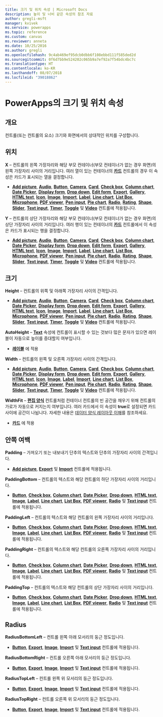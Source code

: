 ```yaml
---
title: 크기 및 위치 속성 | Microsoft Docs
description: 높이 및 너비 같은 속성의 참조 자료
author: gregli-msft
manager: kvivek
ms.service: powerapps
ms.topic: reference
ms.custom: canvas
ms.reviewer: anneta
ms.date: 10/25/2016
ms.author: gregli
ms.openlocfilehash: 9c4ab469ef95dcb0dbb6f108ebbd111f585ded2d
ms.sourcegitcommit: 0f6d7bb9e524202c065b9a7ef92a7f54bdc4bc7c
ms.translationtype: HT
ms.contentlocale: ko-KR
ms.lasthandoff: 08/07/2018
ms.locfileid: "39018862"
---
```

# <a name="size-and-location-properties-in-powerapps"></a>PowerApps의 크기 및 위치 속성
## <a name="overview"></a>개요
컨트롤(또는 컨트롤의 요소) 크기와 화면에서의 상대적인 위치를 구성합니다.

## <a name="position"></a>위치
**X** – 컨트롤의 왼쪽 가장자리와 해당 부모 컨테이너(부모 컨테이너가 없는 경우 화면)의 왼쪽 가장자리 사이의 거리입니다. 여러 열이 있는 컨테이너의 **[카드](control-card.md)** 컨트롤의 경우 이 속성은 카드가 표시되는 열을 결정합니다.

* **[Add picture](control-add-picture.md)**, **[Audio](control-audio-video.md)**, **[Button](control-button.md)**, **[Camera](control-camera.md)**, **[Card](control-card.md)**, **[Check box](control-check-box.md)**, **[Column chart](control-column-line-chart.md)**, **[Date Picker](control-date-picker.md)**, **[Display form](control-form-detail.md)**, **[Drop down](control-drop-down.md)**, **[Edit form](control-form-detail.md)**, **[Export](control-export-import.md)**, **[Gallery](control-gallery.md)**, **[HTML text](control-html-text.md)**, **[Icon](control-shapes-icons.md)**, **[Image](control-image.md)**, **[Import](control-export-import.md)**, **[Label](control-text-box.md)**, **[Line chart](control-column-line-chart.md)**, **[List Box](control-list-box.md)**, **[Microphone](control-microphone.md)**, **[PDF viewer](control-pdf-viewer.md)**, **[Pen input](control-pen-input.md)**, **[Pie chart](control-pie-chart.md)**, **[Radio](control-radio.md)**, **[Rating](control-rating.md)**, **[Shape](control-shapes-icons.md)**, **[Slider](control-slider.md)**, **[Text input](control-text-input.md)**, **[Timer](control-timer.md)**, **[Toggle](control-toggle.md)** 및 **[Video](control-audio-video.md)** 컨트롤에 적용됩니다.

**Y** – 컨트롤의 상단 가장자리와 해당 부모 컨테이너(부모 컨테이너가 없는 경우 화면)의 상단 가장자리 사이의 거리입니다. 여러 행이 있는 컨테이너의 **[카드](control-card.md)** 컨트롤에서 이 속성은 카드가 표시되는 행을 결정합니다.

* **[Add picture](control-add-picture.md)**, **[Audio](control-audio-video.md)**, **[Button](control-button.md)**, **[Camera](control-camera.md)**, **[Card](control-card.md)**, **[Check box](control-check-box.md)**, **[Column chart](control-column-line-chart.md)**, **[Date Picker](control-date-picker.md)**, **[Display form](control-form-detail.md)**, **[Drop down](control-drop-down.md)**, **[Edit form](control-form-detail.md)**, **[Export](control-export-import.md)**, **[Gallery](control-gallery.md)**, **[HTML text](control-html-text.md)**, **[Icon](control-shapes-icons.md)**, **[Image](control-image.md)**, **[Import](control-export-import.md)**, **[Label](control-text-box.md)**, **[Line chart](control-column-line-chart.md)**, **[List Box](control-list-box.md)**, **[Microphone](control-microphone.md)**, **[PDF viewer](control-pdf-viewer.md)**, **[Pen input](control-pen-input.md)**, **[Pie chart](control-pie-chart.md)**, **[Radio](control-radio.md)**, **[Rating](control-rating.md)**, **[Shape](control-shapes-icons.md)**, **[Slider](control-slider.md)**, **[Text input](control-text-input.md)**, **[Timer](control-timer.md)**, **[Toggle](control-toggle.md)** 및 **[Video](control-audio-video.md)** 컨트롤에 적용됩니다.

## <a name="size"></a>크기
**Height** – 컨트롤의 위쪽 및 아래쪽 가장자리 사이의 간격입니다.

* **[Add picture](control-add-picture.md)**, **[Audio](control-audio-video.md)**, **[Button](control-button.md)**, **[Camera](control-camera.md)**, **[Card](control-card.md)**, **[Check box](control-check-box.md)**, **[Column chart](control-column-line-chart.md)**, **[Date Picker](control-date-picker.md)**, **[Display form](control-form-detail.md)**, **[Drop down](control-drop-down.md)**, **[Edit form](control-form-detail.md)**, **[Export](control-export-import.md)**, **[Gallery](control-gallery.md)**, **[HTML text](control-html-text.md)**, **[Icon](control-shapes-icons.md)**, **[Image](control-image.md)**, **[Import](control-export-import.md)**, **[Label](control-text-box.md)**, **[Line chart](control-column-line-chart.md)**, **[List Box](control-list-box.md)**, **[Microphone](control-microphone.md)**, **[PDF viewer](control-pdf-viewer.md)**, **[Pen input](control-pen-input.md)**, **[Pie chart](control-pie-chart.md)**, **[Radio](control-radio.md)**, **[Rating](control-rating.md)**, **[Shape](control-shapes-icons.md)**, **[Slider](control-slider.md)**, **[Text input](control-text-input.md)**, **[Timer](control-timer.md)**, **[Toggle](control-toggle.md)** 및 **[Video](control-audio-video.md)** 컨트롤에 적용됩니다.

**AutoHeight** – **[Text](properties-core.md)** 속성에 컨트롤이 표시할 수 있는 것보다 많은 문자가 있으면 레이블이 자동으로 높이를 증대할지 여부입니다.  

* **[레이블](control-text-box.md)** 에 적용

**Width** – 컨트롤의 왼쪽 및 오른쪽 가장자리 사이의 간격입니다.

* **[Add picture](control-add-picture.md)**, **[Audio](control-audio-video.md)**, **[Button](control-button.md)**, **[Camera](control-camera.md)**, **[Card](control-card.md)**, **[Check box](control-check-box.md)**, **[Column chart](control-column-line-chart.md)**, **[Date Picker](control-date-picker.md)**, **[Display form](control-form-detail.md)**, **[Drop down](control-drop-down.md)**, **[Edit form](control-form-detail.md)**, **[Export](control-export-import.md)**, **[Gallery](control-gallery.md)**, **[HTML text](control-html-text.md)**, **[Icon](control-shapes-icons.md)**, **[Image](control-image.md)**, **[Label](control-text-box.md)**, **[Import](control-export-import.md)**, **[Line chart](control-column-line-chart.md)**, **[List Box](control-list-box.md)**, **[Microphone](control-microphone.md)**, **[PDF viewer](control-pdf-viewer.md)**, **[Pen input](control-pen-input.md)**, **[Pie chart](control-pie-chart.md)**, **[Radio](control-radio.md)**, **[Rating](control-rating.md)**, **[Shape](control-shapes-icons.md)**, **[Slider](control-slider.md)**, **[Text input](control-text-input.md)**, **[Timer](control-timer.md)**, **[Toggle](control-toggle.md)** 및 **[Video](control-audio-video.md)** 컨트롤에 적용됩니다.

**WidthFit** – **[편집 양식](control-form-detail.md)** 컨트롤처럼 컨테이너 컨트롤의 빈 공간을 채우기 위해 컨트롤의 가로가 자동으로 커지는지 여부입니다. 여러 카드에서 이 속성이 **true**로 설정되면 카드 사이에 공간이 나뉩니다. 자세한 내용은 [데이터 양식 레이아웃 이해](../working-with-form-layout.md)를 참조하세요.

* **[카드](control-card.md)** 에 적용

## <a name="padding"></a>안쪽 여백
**Padding** – 가져오기 또는 내보내기 단추의 텍스트와 단추의 가장자리 사이의 간격입니다.

* **[Add picture](control-add-picture.md)**, **[Export](control-export-import.md)** 및 **[Import](control-export-import.md)** 컨트롤에 적용됩니다.

**PaddingBottom** – 컨트롤의 텍스트와 해당 컨트롤의 하단 가장자리 사이의 거리입니다.

* **[Button](control-button.md)**, **[Check box](control-check-box.md)**, **[Column chart](control-column-line-chart.md)**, **[Date Picker](control-date-picker.md)**, **[Drop down](control-drop-down.md)**, **[HTML text](control-html-text.md)**, **[Image](control-image.md)**, **[Label](control-text-box.md)**, **[Line chart](control-column-line-chart.md)**, **[List Box](control-list-box.md)**, **[PDF viewer](control-pdf-viewer.md)**, **[Radio](control-radio.md)** 및 **[Text input](control-text-input.md)** 컨트롤에 적용됩니다.

**PaddingLeft** – 컨트롤의 텍스트와 해당 컨트롤의 왼쪽 가장자리 사이의 거리입니다.

* **[Button](control-button.md)**, **[Check box](control-check-box.md)**, **[Column chart](control-column-line-chart.md)**, **[Date Picker](control-date-picker.md)**, **[Drop down](control-drop-down.md)**, **[HTML text](control-html-text.md)**, **[Image](control-image.md)**, **[Label](control-text-box.md)**, **[Line chart](control-column-line-chart.md)**, **[List Box](control-list-box.md)**, **[PDF viewer](control-pdf-viewer.md)**, **[Radio](control-radio.md)** 및 **[Text input](control-text-input.md)** 컨트롤에 적용됩니다.

**PaddingRight** – 컨트롤의 텍스트와 해당 컨트롤의 오른쪽 가장자리 사이의 거리입니다.

* **[Button](control-button.md)**, **[Check box](control-check-box.md)**, **[Column chart](control-column-line-chart.md)**, **[Date Picker](control-date-picker.md)**, **[Drop down](control-drop-down.md)**, **[HTML text](control-html-text.md)**, **[Image](control-image.md)**, **[Label](control-text-box.md)**, **[Line chart](control-column-line-chart.md)**, **[List Box](control-list-box.md)**, **[PDF viewer](control-pdf-viewer.md)**, **[Radio](control-radio.md)** 및 **[Text input](control-text-input.md)** 컨트롤에 적용됩니다.

**PaddingTop** – 컨트롤의 텍스트와 해당 컨트롤의 상단 가장자리 사이의 거리입니다.

* **[Button](control-button.md)**, **[Check box](control-check-box.md)**, **[Column chart](control-column-line-chart.md)**, **[Date Picker](control-date-picker.md)**, **[Drop down](control-drop-down.md)**, **[HTML text](control-html-text.md)**, **[Image](control-image.md)**, **[Label](control-text-box.md)**, **[Line chart](control-column-line-chart.md)**, **[List Box](control-list-box.md)**, **[PDF viewer](control-pdf-viewer.md)**, **[Radio](control-radio.md)** 및 **[Text input](control-text-input.md)** 컨트롤에 적용됩니다.

## <a name="radius"></a>Radius
**RadiusBottomLeft** – 컨트롤 왼쪽 아래 모서리의 둥근 정도입니다.

* **[Button](control-button.md)**, **[Export](control-export-import.md)**, **[Image](control-image.md)**, **[Import](control-export-import.md)** 및 **[Text input](control-text-input.md)** 컨트롤에 적용됩니다.

**RadiusBottomRight** – 컨트롤 오른쪽 아래 모서리의 둥근 정도입니다.

* **[Button](control-button.md)**, **[Export](control-export-import.md)**, **[Image](control-image.md)**, **[Import](control-export-import.md)** 및 **[Text input](control-text-input.md)** 컨트롤에 적용됩니다.

**RadiusTopLeft** – 컨트롤 왼쪽 위 모서리의 둥근 정도입니다.

* **[Button](control-button.md)**, **[Export](control-export-import.md)**, **[Image](control-image.md)**, **[Import](control-export-import.md)** 및 **[Text input](control-text-input.md)** 컨트롤에 적용됩니다.

**RadiusTopRight** – 컨트롤 오른쪽 위 모서리의 둥근 정도입니다.

* **[Button](control-button.md)**, **[Export](control-export-import.md)**, **[Image](control-image.md)**, **[Import](control-export-import.md)** 및 **[Text input](control-text-input.md)** 컨트롤에 적용됩니다.

